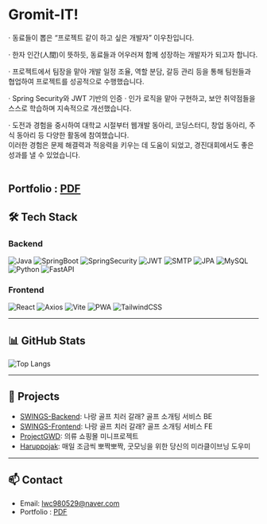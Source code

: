 #  Gromit-IT! 
· 동료들이 뽑은 “프로젝트 같이 하고 싶은 개발자” 이우찬입니다.

· 한자 인간(人間)이 뜻하듯, 동료들과 어우러져 함께 성장하는 개발자가 되고자 합니다.

· 프로젝트에서 팀장을 맡아 개발 일정 조율, 역할 분담, 갈등 관리 등을 통해
  팀원들과 협업하여 프로젝트를 성공적으로 수행했습니다.

· Spring Security와 JWT 기반의 인증 · 인가 로직을 맡아 구현하고,
  보안 취약점들을 스스로 학습하며 지속적으로 개선했습니다.

· 도전과 경험을 중시하여 대학교 시절부터
  웹개발 동아리, 코딩스터디, 창업 동아리, 주식 동아리 등 다양한 활동에 참여했습니다.
  </br>
  이러한 경험은 문제 해결력과 적응력을 키우는 데 도움이 되었고,
  경진대회에서도 좋은 성과를 낼 수 있었습니다.
  </br>
  </br>
  ## Portfolio : [PDF](https://github.com/Gromit-IT/Gromit-IT/blob/main/%ED%8F%AC%ED%8A%B8%ED%8F%B4%EB%A6%AC%EC%98%A4_%EC%9D%B4%EC%9A%B0%EC%B0%AC.pdf)

## 🛠️ Tech Stack

### Backend
![Java](https://img.shields.io/badge/Java-007396?style=flat&logo=java&logoColor=white)
![SpringBoot](https://img.shields.io/badge/SpringBoot-6DB33F?style=flat&logo=springboot&logoColor=white)
![SpringSecurity](https://img.shields.io/badge/Spring%20Security-6DB33F?style=flat&logo=spring&logoColor=white)
![JWT](https://img.shields.io/badge/JWT-000000?style=flat&logo=JSON%20web%20tokens&logoColor=white)
![SMTP](https://img.shields.io/badge/SMTP-FF9900?style=flat)
![JPA](https://img.shields.io/badge/JPA-007396?style=flat)
![MySQL](https://img.shields.io/badge/MySQL-4479A1?style=flat&logo=mysql&logoColor=white)
![Python](https://img.shields.io/badge/Python-3776AB?style=flat&logo=python&logoColor=white)
![FastAPI](https://img.shields.io/badge/FastAPI-009688?style=flat&logo=fastapi&logoColor=white)

### Frontend
![React](https://img.shields.io/badge/React-61DAFB?style=flat&logo=react&logoColor=black)
![Axios](https://img.shields.io/badge/Axios-5A29E4?style=flat)
![Vite](https://img.shields.io/badge/Vite-646CFF?style=flat&logo=vite&logoColor=white)
![PWA](https://img.shields.io/badge/PWA-5A0FC8?style=flat&logo=pwa&logoColor=white)
![TailwindCSS](https://img.shields.io/badge/TailwindCSS-06B6D4?style=flat&logo=tailwindcss&logoColor=white)

---

## 📊 GitHub Stats
![Top Langs](https://github-readme-stats.vercel.app/api/top-langs/?username=Gromit-IT&layout=compact&theme=radical)

---

## 🚀 Projects
- [SWINGS-Backend](https://github.com/SWINGS-SOLOFF/SWINGS-BE): 나랑 골프 치러 갈래? 골프 소개팅 서비스 BE
- [SWINGS-Frontend](https://github.com/SWINGS-SOLOFF/SWINGS-FE): 나랑 골프 치러 갈래? 골프 소개팅 서비스 FE
- [ProjectGWD](https://github.com/Gromit-IT/ProjectGWD): 의류 쇼핑몰 미니프로젝트
- [Haruppojak](https://github.com/Gromit-IT/Haruppojak): 매일 조금씩 뽀짝뽀짝, 굿모닝을 위한 당신의 미라클이브닝 도우미

---

## 📫 Contact
- Email: lwc980529@naver.com
- Portfolio : [PDF](https://github.com/Gromit-IT/Gromit-IT/blob/main/%ED%8F%AC%ED%8A%B8%ED%8F%B4%EB%A6%AC%EC%98%A4_%EC%9D%B4%EC%9A%B0%EC%B0%AC.pdf)

